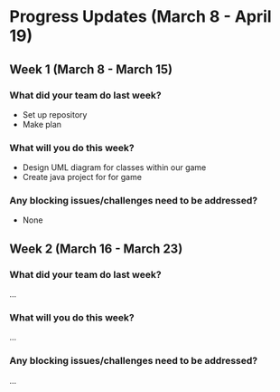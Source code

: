 # Progress Updates (March 8 - April 19)

## Week 1 (March 8 - March 15)

### What did your team do last week?
* Set up repository
* Make plan

### What will you do this week?
* Design UML diagram for classes within our game
* Create java project for for game

### Any blocking issues/challenges need to be addressed?
* None



## Week 2 (March 16 - March 23)

### What did your team do last week?
...

### What will you do this week?
...

### Any blocking issues/challenges need to be addressed?
...
